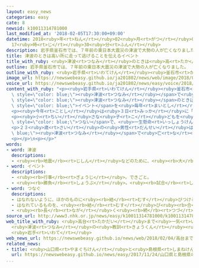 ```yaml
---
layout: easy_news
categories: easy
cate: 8
newsid: k10011314781000
last_modified_at: '2018-02-05T17:30:00+09:00'
datetime: 2018<ruby>年<rt>ねん</rt></ruby>02<ruby>月<rt>がつ</rt></ruby>05<ruby>日<rt>にち</rt></ruby>
  17<ruby>時<rt>じ</rt></ruby>30<ruby>分<rt>ふん</rt></ruby>
description: 岩手県釜石市では、７年前の東日本大震災の津波で大勢の人が亡くなりました。
title: 津波のときは高い所に走って逃げることを伝えるイベント
title_with_ruby: <ruby>津波<rt>つなみ</rt></ruby>のときは<ruby>高<rt>たか</rt></ruby>い<ruby>所<rt>ところ</rt></ruby>に<ruby>走<rt>はし</rt></ruby>って<ruby>逃<rt>に</rt></ruby>げることを<ruby>伝<rt>つた</rt></ruby>えるイベント
outline: 岩手県釜石市では、７年前の東日本大震災の津波で大勢の人が亡くなりました。
outline_with_ruby: <ruby>岩手県<rt>いわてけん</rt></ruby><ruby>釜石市<rt>かまいしし</rt></ruby>では、７<ruby>年<rt>ねん</rt></ruby><ruby>前<rt>まえ</rt></ruby>の<ruby>東日本大震災<rt>ひがしにほんだいしんさい</rt></ruby>の<ruby>津波<rt>つなみ</rt></ruby>で<ruby>大勢<rt>おおぜい</rt></ruby>の<ruby>人<rt>ひと</rt></ruby>が<ruby>亡<rt>な</rt></ruby>くなりました。
image_url: https://newswebeasy.github.io/ja201802/news/web/image/2018/02/04/K10011314781_1802041645_1802041647_01_02.jpg
voice_url: https://newswebeasy.github.io/ja201802/news/easy/voice/2018/02/05/k10011314781000.mp3
content_with_ruby: "<p><ruby>岩手県<rt>いわてけん</rt></ruby><ruby>釜石市<rt>かまいしし</rt></ruby>では、７<ruby>年<rt>ねん</rt></ruby><ruby>前<rt>まえ</rt></ruby>の<ruby>東日本大震災<rt>ひがしにほんだいしんさい</rt></ruby>の<span\
  \ style=\"color: blue;\"><ruby>津波<rt>つなみ</rt></ruby></span>で<ruby>大勢<rt>おおぜい</rt></ruby>の<ruby>人<rt>ひと</rt></ruby>が<ruby>亡<rt>な</rt></ruby>くなりました。「<span\
  \ style=\"color: blue;\"><ruby>津波<rt>つなみ</rt></ruby></span>のときは<ruby>急<rt>いそ</rt></ruby>いで<ruby>高<rt>たか</rt></ruby>い<ruby>場所<rt>ばしょ</rt></ruby>に<ruby>逃<rt>に</rt></ruby>げる」ということを<ruby>伝<rt>つた</rt></ruby>えるために、<ruby>高<rt>たか</rt></ruby>い<ruby>所<rt>ところ</rt></ruby>まで<ruby>走<rt>はし</rt></ruby>る「<ruby>韋駄天<rt>いだてん</rt></ruby><ruby>競走<rt>きょうそう</rt></ruby>」という<span\
  \ style=\"color: blue;\">イベント</span>を<ruby>毎年<rt>まいとし</rt></ruby><ruby>行<rt>おこな</rt></ruby>っています。「<ruby>韋駄天<rt>いだてん</rt></ruby>」は<ruby>走<rt>はし</rt></ruby>るのが<ruby>速<rt>はや</rt></ruby>い<ruby>人<rt>ひと</rt></ruby>のことです。</p>\n\
  <p><ruby>今年<rt>ことし</rt></ruby>は<ruby>３日<rt>みっか</rt></ruby>に「<ruby>韋駄天<rt>いだてん</rt></ruby><ruby>競走<rt>きょうそう</rt></ruby>」がありました。<ruby>町<rt>まち</rt></ruby>の<ruby>中<rt>なか</rt></ruby>から<ruby>高<rt>たか</rt></ruby>い<ruby>所<rt>ところ</rt></ruby>にある<ruby>寺<rt>てら</rt></ruby>まで、２８６ｍの<ruby>坂<rt>さか</rt></ruby>を<ruby>休<rt>やす</rt></ruby>まないで<ruby>走<rt>はし</rt></ruby>って<ruby>登<rt>のぼ</rt></ruby>ります。３<ruby>歳<rt>さい</rt></ruby>から５８<ruby>歳<rt>さい</rt></ruby>までの１２０<ruby>人<rt>にん</rt></ruby><ruby>以上<rt>いじょう</rt></ruby>が<ruby>走<rt>はし</rt></ruby>りました。</p>\n\
  <p><ruby>小<rt>ちい</rt></ruby>さな<ruby>子<rt>こ</rt></ruby>どもを<ruby>連<rt>つ</rt></ruby>れたお<ruby>父<rt>とう</rt></ruby>さんやお<ruby>母<rt>かあ</rt></ruby>さんは、<ruby>子<rt>こ</rt></ruby>どもとしっかり<ruby>手<rt>て</rt></ruby>を<span\
  \ style=\"color: blue;\">つない</span>で、<ruby>一生懸命<rt>いっしょうけんめい</rt></ruby><ruby>走<rt>はし</rt></ruby>っていました。</p>\n\
  <p>２３<ruby>歳<rt>さい</rt></ruby>の<ruby>男性<rt>だんせい</rt></ruby>は「<span style=\"color:\
  \ blue;\"><ruby>津波<rt>つなみ</rt></ruby></span>で<ruby>亡<rt>な</rt></ruby>くなる<ruby>人<rt>ひと</rt></ruby>がいなくなってほしいと<ruby>思<rt>おも</rt></ruby>いながら<ruby>走<rt>はし</rt></ruby>りました」と<ruby>話<rt>はな</rt></ruby>していました。</p>\n\
  <p></p>\n<p></p>"
words:
- word: 津波
  descriptions:
  - <ruby><rb>地震</rb><rt>じしん</rt></ruby>などのために、<ruby><rb>大</rb><rt>おお</rt></ruby>きな<ruby><rb>波</rb><rt>なみ</rt></ruby>が<ruby><rb>急</rb><rt>きゅう</rt></ruby>に<ruby><rb>海岸</rb><rt>かいがん</rt></ruby>におし<ruby><rb>寄</rb><rt>よ</rt></ruby>せてくること。
- word: イベント
  descriptions:
  - <ruby><rb>行事</rb><rt>ぎょうじ</rt></ruby>。できごと。
  - <ruby><rb>勝負</rb><rt>しょうぶ</rt></ruby>。<ruby><rb>試合</rb><rt>しあい</rt></ruby>。
- word: つなぐ
  descriptions:
  - はなれないように、ほかのものに<ruby><rb>結</rb><rt>むす</rt></ruby>びつける。
  - はなれているものを、<ruby><rb>結</rb><rt>むす</rt></ruby>び<ruby><rb>合</rb><rt>あ</rt></ruby>わせてひと<ruby><rb>続</rb><rt>つづ</rt></ruby>きのものにする。
  - <ruby><rb>長</rb><rt>なが</rt></ruby>く<ruby><rb>続</rb><rt>つづ</rt></ruby>くようにする。
source_url: http://www3.nhk.or.jp/news/easy/k10011314781000/k10011314781000.html
web_title_with_ruby: <ruby>高台<rt>たかだい</rt></ruby>まで<ruby>一気<rt>いっき</rt></ruby>に「<ruby>韋駄天<rt>いだてん</rt></ruby><ruby>競走<rt>きょうそう</rt></ruby>」
  <ruby>津波<rt>つなみ</rt></ruby>の<ruby>教訓<rt>きょうくん</rt></ruby><ruby>次世代<rt>じせだい</rt></ruby>に
  <ruby>岩手<rt>いわて</rt></ruby>
web_news_url: https://newswebeasy.github.io/news/web/2018/02/04/高台まで一気に韋駄天競走-津波の教訓次世代に-岩手
related_news:
- title: <ruby>山口県<rt>やまぐちけん</rt></ruby>と<ruby>島根県<rt>しまねけん</rt></ruby>の<ruby>間<rt>あいだ</rt></ruby>を「デゴイチ」という<ruby>蒸気機関車<rt>じょうききかんしゃ</rt></ruby>が<ruby>走<rt>はし</rt></ruby>る
  url: https://newswebeasy.github.io/news/easy/2017/11/24/山口県と島根県の間をデゴイチという蒸気機関車が走る
...
```

